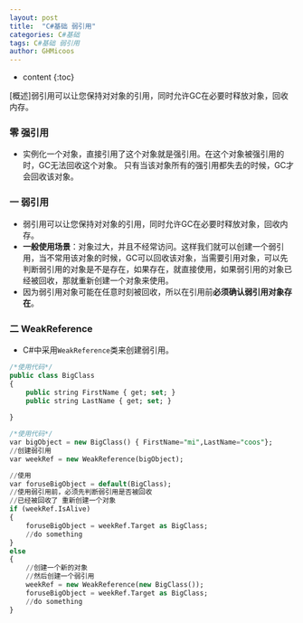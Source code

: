 ```yaml
---
layout: post
title:  "C#基础 弱引用"
categories: C#基础
tags: C#基础 弱引用
author: GHMicoos
---
```



* content
{:toc}

[概述]弱引用可以让您保持对对象的引用，同时允许GC在必要时释放对象，回收内存。



### 零 强引用
* 实例化一个对象，直接引用了这个对象就是强引用。在这个对象被强引用的时，GC无法回收这个对象。
只有当该对象所有的强引用都失去的时候，GC才会回收该对象。

### 一 弱引用
* 弱引用可以让您保持对对象的引用，同时允许GC在必要时释放对象，回收内存。
* **一般使用场景**：对象过大，并且不经常访问。这样我们就可以创建一个弱引用，当不常用该对象的时候，GC可以回收该对象，当需要引用对象，可以先判断弱引用的对象是不是存在，如果存在，就直接使用，如果弱引用的对象已经被回收，那就重新创建一个对象来使用。
* 因为弱引用对象可能在任意时刻被回收，所以在引用前**必须确认弱引用对象存在**。

### 二 WeakReference

* C#中采用`WeakReference`类来创建弱引用。

``` sql
/*使用代码*/
public class BigClass
{
    public string FirstName { get; set; }
    public string LastName { get; set; }
    
}

/*使用代码*/
var bigObject = new BigClass() { FirstName="mi",LastName="coos"};
//创建弱引用
var weekRef = new WeakReference(bigObject);

//使用
var foruseBigObject = default(BigClass);
//使用弱引用前，必须先判断弱引用是否被回收
//已经被回收了 重新创建一个对象
if (weekRef.IsAlive)
{
    foruseBigObject = weekRef.Target as BigClass;
    //do something
}
else
{
    //创建一个新的对象
    //然后创建一个弱引用
    weekRef = new WeakReference(new BigClass());
    foruseBigObject = weekRef.Target as BigClass;
    //do something
}


```











